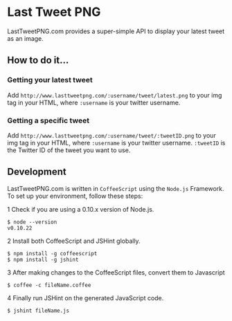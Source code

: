# Last Tweet PNG

LastTweetPNG.com provides a super-simple API to display your latest tweet as an image.

## How to do it...

### Getting your latest tweet

Add `http://www.lasttweetpng.com/:username/tweet/latest.png` to your img tag in your HTML, where `:username` is your twitter username.

### Getting a specific tweet

Add `http://www.lasttweetpng.com/:username/tweet/:tweetID.png` to your img tag in your HTML, where `:username` is your twitter username. `:tweetID` is the Twitter ID of the tweet you want to use.

## Development

LastTweetPNG.com is written in `CoffeeScript` using the `Node.js` Framework. To set up your environment, follow these steps:

1 Check if you are using a 0.10.x version of Node.js.

    $ node --version
    v0.10.22

2 Install both CoffeeScript and JSHint globally.

    $ npm install -g coffeescript
    $ npm install -g jshint

3 After making changes to the CoffeeScript files, convert them to Javascript

    $ coffee -c fileName.coffee

4 Finally run JSHint on the generated JavaScript code.

    $ jshint fileName.js
